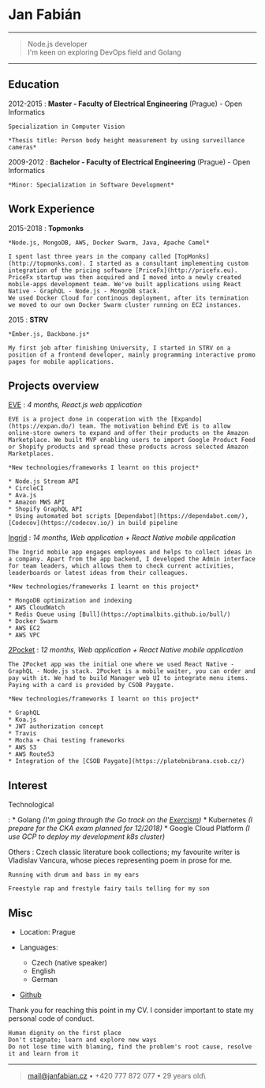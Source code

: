 Jan Fabián
============

----

>  Node.js developer \
>  I'm keen on exploring DevOps field and Golang

----

Education
---------

2012-2015
:   **Master - Faculty of Electrical Engineering** (Prague) - Open Informatics

    Specialization in Computer Vision

    *Thesis title: Person body height measurement by using surveillance cameras*

2009-2012
:   **Bachelor - Faculty of Electrical Engineering** (Prague) - Open Informatics

    *Minor: Specialization in Software Development*

Work Experience
----------

2015-2018
:   **Topmonks**

    *Node.js, MongoDB, AWS, Docker Swarm, Java, Apache Camel*

    I spent last three years in the company called [TopMonks](http://topmonks.com). I started as a consultant implementing custom integration of the pricing software [PriceFx](http://pricefx.eu). PriceFx startup was then acquired and I moved into a newly created mobile-apps development team. We've built applications using React Native - GraphQL - Node.js - MongoDB stack.
    We used Docker Cloud for continous deployment, after its termination we moved to our own Docker Swarm cluster running on EC2 instances.

2015
:   **STRV**

    *Ember.js, Backbone.js*

    My first job after finishing University, I started in STRV on a position of a frontend developer, mainly programming interactive promo pages for mobile applications.


Projects overview
--------------------

[EVE](https://eve.prod.tmcloud.io)
:   *4 months, React.js web application*

    EVE is a project done in cooperation with the [Expando](https://expan.do/) team. The motivation behind EVE is to allow online-store owners to expand and offer their products on the Amazon Marketplace. We built MVP enabling users to import Google Product Feed or Shopify products and spread these products across selected Amazon Marketplaces.

    *New technologies/frameworks I learnt on this project*

    * Node.js Stream API
    * CircleCI
    * Ava.js
    * Amazon MWS API
    * Shopify GraphQL API
    * Using automated bot scripts [Dependabot](https://dependabot.com/), [Codecov](https://codecov.io/) in build pipeline

[Ingrid](https://www.ingridapp.io)
:   *14 months, Web application + React Native mobile application*

    The Ingrid mobile app engages employees and helps to collect ideas in a company. Apart from the app backend, I developed the Admin interface for team leaders, which allows them to check current activities, leaderboards or latest ideas from their colleagues.

    *New technologies/frameworks I learnt on this project*

    * MongoDB optimization and indexing
    * AWS CloudWatch
    * Redis Queue using [Bull](https://optimalbits.github.io/bull/)
    * Docker Swarm
    * AWS EC2
    * AWS VPC

[2Pocket](https://www.2pocket.com)
:   *12 months, Web application + React Native mobile application*

    The 2Pocket app was the initial one where we used React Native - GraphQL - Node.js stack. 2Pocket is a mobile waiter, you can order and pay with it. We had to build Manager web UI to integrate menu items. Paying with a card is provided by CSOB Paygate.

    *New technologies/frameworks I learnt on this project*

    * GraphQL
    * Koa.js
    * JWT authorization concept
    * Travis
    * Mocha + Chai testing frameworks
    * AWS S3
    * AWS Route53
    * Integration of the [CSOB Paygate](https://platebnibrana.csob.cz/)

Interest
----------------------------------------

Technological

:   * Golang *(I'm going through the Go track on the [Exercism](https://exercism.io/tracks/go))*
    * Kubernetes *(I prepare for the CKA exam planned for 12/2018)*
    * Google Cloud Platform *(I use GCP to deploy my development k8s cluster)*


Others
:   Czech classic literature book collections; my favourite writer is Vladislav Vancura, whose pieces representing poem in prose for me.

    Running with drum and bass in my ears

    Freestyle rap and frestyle fairy tails telling for my son

Misc
----------------------------------------

* Location: Prague

* Languages:

     * Czech (native speaker)
     * English
     * German

* [Github](https://github.com/janfabian)

Thank you for reaching this point in my CV. I consider important to state my personal code of conduct.

    Human dignity on the first place
    Don't stagnate; learn and explore new ways
    Do not lose time with blaming, find the problem's root cause, resolve it and learn from it

----

> <mail@janfabian.cz> • +420 777 872 077 • 29 years old\
